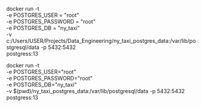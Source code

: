
docker run -t \
    -e POSTGRES_USER = "root" \
    -e POSTGRES_PASSWORD = "root" \
    -e POSTGRES_DB = "ny_taxi" \
    -v c:/Users/USER/Projects/Data_Engineering/ny_taxi_postgres_data:/var/lib/postgresql/data
    -p 5432:5432 \
    postgress:13


docker run -t \
    -e POSTGRES_USER="root" \
    -e POSTGRES_PASSWORD="root" \
    -e POSTGRES_DB="ny_taxi" \
    -v $(pwd)/ny_taxi_postgres_data:/var/lib/postgresql/data
    -p 5432:5432 \
    postgress:13